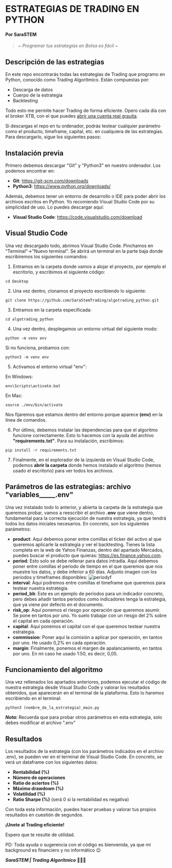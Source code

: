 # ESTRATEGIAS DE TRADING EN PYTHON
#### Por SaraSTEM
>~ _Programar tus estrategias en Bolsa es fácil_ ~

## Descripción de las estrategias

En este repo encontrarás todas las estrategias de Trading que programo en Python, conocido como Trading Algorítmico. Están compuestas por:

- Descarga de datos
- Cuerpo de la estrategia
- Backtesting

Todo esto me permite hacer Trading de forma eficiente. Opero cada día con el broker XTB, con el que puedes [abrir una cuenta real grauita](https://www.xtb.com/es/abrir-cuenta-real?cxd=35312_576021&affid=35312&utm_source=affiliate&utm_medium=TextLink&utm_campaign=35312&utm_content=REAL%20GEO&utm_term=Spanish).

Si descargas el repo en tu ordenador, podrás testear cualquier parámetro como el producto, timeframe, capital, etc. en cualquiera de las estrategias. Para descargarlo, sigue los siguientes pasos:

## Instalación previa

Primero debemos descargar "Git" y "Python3" en nuestro ordenador. Los podemos encontrar en:

- __Git__: https://git-scm.com/downloads
- __Python3__: https://www.python.org/downloads/

Además, debemos tener un entorno de desarrollo o IDE para poder abrir los archivos escritos en Python. Yo recomiendo Visual Studio Code por su simplicidad de uso. Lo puedes descargar aquí:

- __Visual Studio Code__: https://code.visualstudio.com/download
## Visual Studio Code

Una vez descargado todo, abrimos Visual Studio Code. Pinchamos en "Terminal"->"Nuevo terminal".
Se abrirá un terminal en la parte baja donde escribiremos los siguientes comandos:

1. Entramos en la carpeta donde vamos a alojar el proyecto, por ejemplo el escritorio, y escribimos el siguiente código: 

`cd Desktop`

2. Una vez dentro, clonamos el proyecto escribiendo lo siguiente:

`git clone https://github.com/SaraStemTrading/algotrading_python.git`

3. Entramos en la carpeta especificada:

`cd algotrading_python`

4. Una vez dentro, desplegamos un entorno virtual del siguiente modo: 

`python -m venv env`

Si no funciona, probamos con:

`python3 -m venv env`

5. Activamos el entorno virtual "env":

En Windows: 

`env\Scripts\activate.bat`

En Mac: 

`source ./env/bin/activate`

Nos fijaremos que estamos dentro del entorno porque aparece __(env)__ en la línea de comandos.

6. Por útlimo, debemos instalar las dependencias para que el algoritmo funcione correctamente.
Esto lo hacemos con la ayuda del archivo __"requirements.txt"__. Para su instalación, escribimos: 

`pip install -r requirements.txt`

7. Finalmente, en el explorador de la izquierda en Visual Studio Code, podemos __abrir la carpeta__ donde hemos instalado el algoritmo (hemos usado el escritorio) para ver todos los archivos.

## Parámetros de las estrategias: archivo "variables_____.env" 

Una vez instalado todo lo anterior, y abierta la carpeta de la estrategia que queremos probar, vamos a reescribir el archivo __.env__ que viene dentro, fundamental para la correcta ejecución de nuestra estrategia, ya que tendrá todos los datos iniciales necesarios. En concreto, son los siguientes parámetros:

- __product__: Aquí debemos poner entre comillas el ticker del activo al que queremos aplicarle la estrategia y ver el backtesting. Tienes la lista completa en la web de Yahoo Finanzas, dentro del apartado Mercados, puedes buscar el producto que quieras: https://es.finance.yahoo.com.
- __period__: Esto solo se debe rellenar para datos intradía. Aquí debemos poner entre comillas el periodo de tiempo en el que queremos que nos muestre los datos, y debe inferior a 60 días.
Adjunto imagen con los periodos y timeframes disponibles:
![periodyf](https://www.sarastem.com/wp-content/uploads/2022/06/periodsYF.png)
- __interval__: Aquí podremos entre comillas el timeframe que queremos para testear nuestra estrategia.
- __period_bb__: Este es un ejemplo de períodos para un indicador concreto, pero debes añadir tantos períodos como indicadores tenga la estrategia, que ya viene por defecto en el documento.
- __risk_op__: Aquí ponemos el riesgo por operación que queremos asumir. Se pone en tantos por uno. Yo suelo trabajar con un riesgo del 2% sobre el capital en cada operación.
- __capital__: Aquí ponemos el capital con el que queremos testear nuestra estrategia.
- __commission__: Poner aquí la comisión a aplicar por operación, en tantos por uno. He usado 0,2% en cada operación.
- __margin__: Finalmente, ponemos el margen de apalancamiento, en tantos por uno. En mi caso he usado 1:50, es decir, 0,05.

## Funcionamiento del algoritmo
Una vez rellenados los apartados anteriores, podemos ejecutar el código de nuestra estrategia desde Visual Studio Code y valorar los resultados obtenidos, que aparecerán en el terminal de la plataforma. Esto lo haremos escribiendo en el terminal:

`python3 (nombre_de_la_estrategia)_main.py`

**_Nota:_** Recuerda que para probar otros parámetros en esta estrategia, solo debes modificar el archivo ".env"

## Resultados
Los resultados de la estrategia (con  los parámetros indicados en el archivo .env), se pueden ver en el terminal de Visual Studio Code. En concreto, se verá un dataframe con los siguientes datos:

- __Rentabilidad (%)__
- __Número de operaciones__
- __Ratio de aciertos (%)__
- __Máximo drawdown (%)__
- __Volatilidad (%)__
- __Ratio Sharpe (%)__ (será 0 si la rentabilidad es negativa)

Con toda esta información, puedes hacer pruebas y valorar tus propios resultados en cuestión de segundos. 

**¡Unete al Trading eficiente!**

Espero que te resulte de utilidad.

PD: Toda ayuda o sugerencia con el código es bienvenida, ya que mi background es financiero y no informático 😉

**_SaraSTEM | Trading Algorítmico_** 👩🏻‍💻
